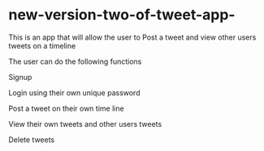 # new-version-two-of-tweet-app-

This is an app that will allow the user to Post a tweet  and view other users tweets on a timeline

The user  can do the following functions

Signup

Login using their own unique password

Post a tweet on their own time line

View their own tweets and other users tweets

Delete tweets
